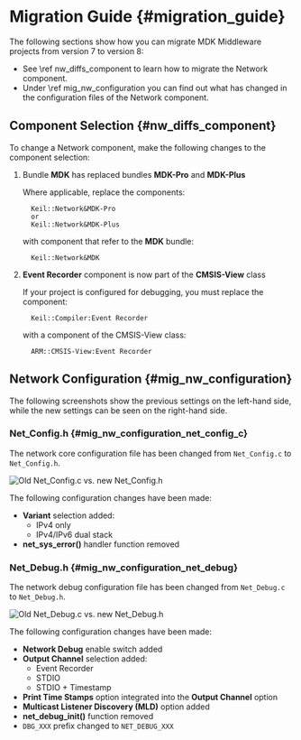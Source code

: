 # Migration Guide {#migration_guide}

The following sections show how you can migrate MDK Middleware projects from version 7 to version 8:

- See \ref nw_diffs_component to learn how to migrate the Network component.
- Under \ref mig_nw_configuration you can find out what has changed in the configuration files of the Network component. 

## Component Selection {#nw_diffs_component}

To change a Network component, make the following changes to the component selection:

1. Bundle **MDK** has replaced bundles **MDK-Pro** and **MDK-Plus**

   Where applicable, replace the components:
   ```
     Keil::Network&MDK-Pro
     or
     Keil::Network&MDK-Plus
   ```

   with component that refer to the **MDK** bundle:
   ```
     Keil::Network&MDK
   ```

2. **Event Recorder** component is now part of the **CMSIS-View** class

   If your project is configured for debugging, you must replace the component:
   ```
     Keil::Compiler:Event Recorder
   ```

   with a component of the CMSIS-View class:
   ```
     ARM::CMSIS-View:Event Recorder
   ```

## Network Configuration {#mig_nw_configuration}

The following screenshots show the previous settings on the left-hand side, while the new settings
can be seen on the right-hand side.

### Net_Config.h {#mig_nw_configuration_net_config_c}

The network core configuration file has been changed from `Net_Config.c` to `Net_Config.h`.

![Old Net_Config.c vs. new Net_Config.h](diff_net_config_c.png)

The following configuration changes have been made: 
- **Variant** selection added:
  - IPv4 only
  - IPv4/IPv6 dual stack
- **net_sys_error()** handler function removed

### Net_Debug.h {#mig_nw_configuration_net_debug}

The network debug configuration file has been changed from `Net_Debug.c` to `Net_Debug.h`.

![Old Net_Debug.c vs. new Net_Debug.h](diff_net_debug_c.png)

The following configuration changes have been made:
- **Network Debug** enable switch added
- **Output Channel** selection added:
  - Event Recorder
  - STDIO
  - STDIO + Timestamp
- **Print Time Stamps** option integrated into the **Output Channel** option
- **Multicast Listener Discovery (MLD)** option added
- **net_debug_init()** function removed
- `DBG_XXX` prefix changed to `NET_DEBUG_XXX`
  

